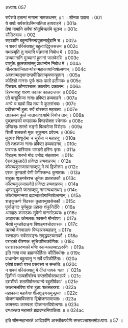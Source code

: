 अध्यायः 057

सर्पसत्रे हतानां नागानां नामकथनम् ॥ 1 ।
शौनक उवाच ।	001  
ये सर्पाः सर्पसत्रेऽस्मिन्पतिता हव्यवाहने ।	001a  
तेषां नामानि सर्वेषां श्रोतुमिच्छामि सूतज ॥	001c  
सौतिरुवाच ।	002  
सहस्राणि बहून्यस्मिन्प्रयुतान्यर्बुदानि च ।	002a  
न शक्यं परिसंख्यातुं बहुत्वाद्द्विजसत्तम ॥	002c  
यथास्मृति तु नामानि पन्नगानां निबोध मे ।	003a  
उच्यमानानि मुख्यानां हुतानां जातवेदसि ॥	003c  
वासुकेः कुलजातांस्तु प्राधान्येन निबोध मे ।	004a  
नीलरक्तान्सितान्घोरान्महाकायान्विषोल्बणान् ॥	004c  
अवशान्मातृवाग्दण्डपीडितान्कृपणान्हूतान् ।	005a  
कोटिशो मानसः पूर्णः शलः पालो हलीमकः ॥	005c  
पिच्छलः कौणपश्चक्रः कालवेगः प्रकालनः ।	006a  
हिरण्यबाहुः शरणः कक्षकः कालदन्तकः ॥	006c  
एते वासुकिजा नागाः प्रविष्टा हव्यवाहने ।	007a  
अन्ये च बहवो विप्र तथा वै कुलसंभवाः ।	007c  
प्रदीप्ताग्नौ हुताः सर्वे घोररूपा महाबलाः ॥	007e  
तक्षकस्य कुले जातान्प्रवक्ष्यामि निबोध तान् ।	008a  
पुच्छाण्डको मण्डलकः पिण्डसेक्ता रभेणकः ॥	008c  
उच्छिखः शरभो भङ्गो बिल्वतेजा विरोहणः ।	009a  
शिली शलकरो मूकः सुकुमारः प्रवेपनः ॥	009c  
मुद्गरः शिशुरोमा च सुरोमा च महाहनुः ।	010a  
एते तक्षकजा नागाः प्रविष्टा हव्यवाहनम् ॥	010c  
पारावतः पारियात्रः पाण्डरो हरिणः कृशः ।	011a  
विहङ्गः शरभो मोदः प्रमोदः संहतापनः ॥	011c  
ऐरावतकुलादेते प्रविष्टा हव्यवाहनम् ।	012a  
कौरव्यकुलजान्नागाञ्शृणु मे त्वं द्विजोत्तम ॥	012c  
एरकः कुण्डलो वेणी वेणीस्कन्धः कुमारकः ।	013a  
बाहुकः शृङ्गबेरश्च धूर्तकः प्रातरातकौ ॥	013c  
कौरव्यकुलजास्त्वेते प्रविष्टा हव्यवाहनम् ।	014a  
धृतराष्ट्रकुले जाताञ्शृणु नागान्यथातथम् ॥	014c  
कीर्त्यमानान्मया ब्रह्मन्वातवेगान्विषोल्बणान् ।	015a  
शङ्कुकर्णः पिठरकः कुठारमुखसेचकौ ॥	015c  
पूर्णाङ्गदः पूर्णमुखः प्रहासः शकुनिर्दरिः ।	016a  
अमाहठः कामठकः सुषेणो मानसोऽव्ययः ॥	016c  
अष्टावक्रः कोमलकः श्वसनो मौनवेपगः ।	017a  
भैरवो मुण्डवेदाङ्गः पिशङ्गश्चोदपारकः ।	017c  
ऋषभो वेगवान्नागः पिण्डारकमहाहनू ॥	017e  
रक्ताङ्गः सर्वसारङ्गः समृद्धपटवासकौ ।	018a  
वराहको वीरणकः सुचित्रश्चित्रवेगिकः ॥	018c  
पराशरस्तरुणको मणिः स्कन्धस्तथाऽऽरुणिः ।	019a  
इति नागा मया ब्रह्मन्कीर्तिताः कीर्तिवर्धनाः ॥	019c  
प्राधान्येन बहुत्वात्तु न सर्वे परिकीर्तिताः ।	020a  
एतेषां प्रसवो यश्च प्रसवस्य च सन्ततिः ॥	020c  
न शक्यं परिसंख्यातुं ये दीप्तं पावकं गताः ।`	021a  
द्विशीर्षाः पञ्चशीर्षाश्च सप्तशीर्षास्तथाऽपरे ।	021c  
दशशीर्षाः शतशीर्षास्तथान्ये बहुशीर्षकाः' ॥	021e  
कालानलविषा घोरा हुताः शतसहस्रशः ।	022a  
महाकाया महावेगाः शैलशृङ्गसमुच्छ्रयाः ॥	022c  
योजनायामविस्तारा द्वियोजनसमायताः ।	023a  
कामरूपाः कामबला दीप्तानलविषोल्बणाः ॥	023c  
दग्धास्तत्र महासत्रे ब्रह्मदण्डनिपाडिताः ॥ ॥	024ac  

इति श्रीमन्महाभारते आदिपर्वणि आस्तीकपर्वणि सप्तपञ्चाशत्तमोऽध्यायः ॥ 57 ॥
